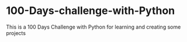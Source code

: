 # 100-Days-challenge-with-Python
This is a 100 Days Challenge with Python for learning and creating some projects
